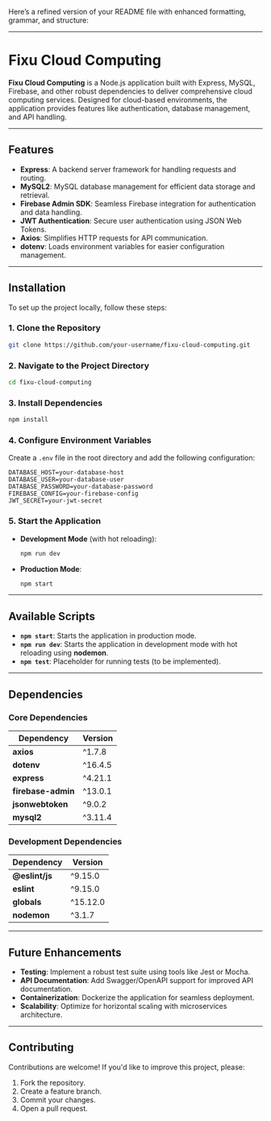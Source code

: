 Here’s a refined version of your README file with enhanced formatting, grammar, and structure:

---

# Fixu Cloud Computing

**Fixu Cloud Computing** is a Node.js application built with Express, MySQL, Firebase, and other robust dependencies to deliver comprehensive cloud computing services. Designed for cloud-based environments, the application provides features like authentication, database management, and API handling.

---

## Features

- **Express**: A backend server framework for handling requests and routing.
- **MySQL2**: MySQL database management for efficient data storage and retrieval.
- **Firebase Admin SDK**: Seamless Firebase integration for authentication and data handling.
- **JWT Authentication**: Secure user authentication using JSON Web Tokens.
- **Axios**: Simplifies HTTP requests for API communication.
- **dotenv**: Loads environment variables for easier configuration management.

---

## Installation

To set up the project locally, follow these steps:

### 1. Clone the Repository
```bash
git clone https://github.com/your-username/fixu-cloud-computing.git
```

### 2. Navigate to the Project Directory
```bash
cd fixu-cloud-computing
```

### 3. Install Dependencies
```bash
npm install
```

### 4. Configure Environment Variables
Create a `.env` file in the root directory and add the following configuration:

```plaintext
DATABASE_HOST=your-database-host
DATABASE_USER=your-database-user
DATABASE_PASSWORD=your-database-password
FIREBASE_CONFIG=your-firebase-config
JWT_SECRET=your-jwt-secret
```

### 5. Start the Application
- **Development Mode** (with hot reloading):
  ```bash
  npm run dev
  ```
- **Production Mode**:
  ```bash
  npm start
  ```

---

## Available Scripts

- **`npm start`**: Starts the application in production mode.
- **`npm run dev`**: Starts the application in development mode with hot reloading using **nodemon**.
- **`npm test`**: Placeholder for running tests (to be implemented).

---

## Dependencies

### Core Dependencies
| Dependency       | Version  |
|-------------------|----------|
| **axios**         | ^1.7.8   |
| **dotenv**        | ^16.4.5  |
| **express**       | ^4.21.1  |
| **firebase-admin**| ^13.0.1  |
| **jsonwebtoken**  | ^9.0.2   |
| **mysql2**        | ^3.11.4  |

### Development Dependencies
| Dependency       | Version  |
|-------------------|----------|
| **@eslint/js**    | ^9.15.0  |
| **eslint**        | ^9.15.0  |
| **globals**       | ^15.12.0 |
| **nodemon**       | ^3.1.7   |

---

## Future Enhancements
- **Testing**: Implement a robust test suite using tools like Jest or Mocha.
- **API Documentation**: Add Swagger/OpenAPI support for improved API documentation.
- **Containerization**: Dockerize the application for seamless deployment.
- **Scalability**: Optimize for horizontal scaling with microservices architecture.

---

## Contributing

Contributions are welcome! If you'd like to improve this project, please:

1. Fork the repository.
2. Create a feature branch.
3. Commit your changes.
4. Open a pull request.
